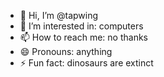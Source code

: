 - 👋 Hi, I’m @tapwing
- 👀 I’m interested in: computers
- 📫 How to reach me: no thanks
- 😄 Pronouns: anything
- ⚡ Fun fact: dinosaurs are extinct

<!---
tapwing/tapwing is a ✨ special ✨ repository because its `README.md` (this file) appears on your GitHub profile.
You can click the Preview link to take a look at your changes.
--->
